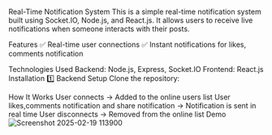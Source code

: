 Real-Time Notification System
This is a simple real-time notification system built using Socket.IO, Node.js, and React.js. It allows users to receive live notifications when someone interacts with their posts.

Features
✅ Real-time user connections
✅ Instant notifications for likes, comments notification


Technologies Used
Backend: Node.js, Express, Socket.IO
Frontend: React.js
Installation
1️⃣ Backend Setup
Clone the repository:


How It Works
User connects → Added to the online users list
User likes,comments notification and share notification → Notification is sent in real time
User disconnects → Removed from the online list
Demo
![Screenshot 2025-02-19 113900](https://github.com/user-attachments/assets/632ce8e1-70f5-404c-bd19-fbc946515c31)
